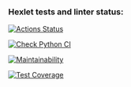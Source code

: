 ### Hexlet tests and linter status:
[![Actions Status](https://github.com/Madixxx22/python-project-50/workflows/hexlet-check/badge.svg)](https://github.com/Madixxx22/python-project-50/actions)

[![Check Python CI](https://github.com/Madixxx22/python-project-50/actions/workflows/checksci.yml/badge.svg)](https://github.com/Madixxx22/python-project-50/actions/workflows/checksci.yml)

[![Maintainability](https://api.codeclimate.com/v1/badges/fdd5434031d87acc758e/maintainability)](https://codeclimate.com/github/Madixxx22/python-project-50/maintainability)

[![Test Coverage](https://api.codeclimate.com/v1/badges/fdd5434031d87acc758e/test_coverage)](https://codeclimate.com/github/Madixxx22/python-project-50/test_coverage)
